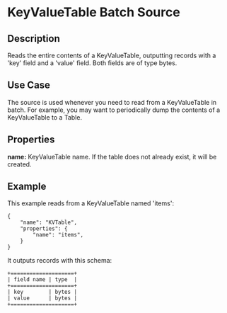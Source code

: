 # KeyValueTable Batch Source


Description
-----------
Reads the entire contents of a KeyValueTable, outputting records with a 'key' field and a
'value' field. Both fields are of type bytes.


Use Case
--------
The source is used whenever you need to read from a KeyValueTable in batch. For example,
you may want to periodically dump the contents of a KeyValueTable to a Table.


Properties
----------
**name:** KeyValueTable name. If the table does not already exist, it will be created.


Example
-------
This example reads from a KeyValueTable named 'items':

    {
        "name": "KVTable",
        "properties": {
            "name": "items",
        }
    }

It outputs records with this schema:

    +====================+
    | field name | type  |
    +====================+
    | key        | bytes |
    | value      | bytes |
    +====================+
